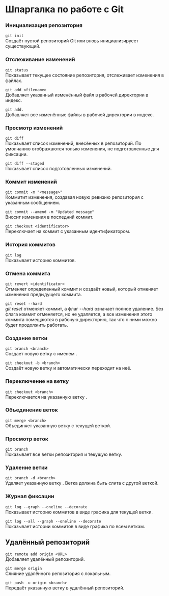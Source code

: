 # Шпаргалка по работе с Git

### Инициализация репозитория
`git init`
<br> Создаёт пустой репозиторий Git или вновь инициализируеет существующий.

### Отслеживание изменений
`git status`
<br> Показывает текущее состояние репозитория, отслеживает изменения в файлах.

`git add <filename>`
<br> Добавляет указанный изменённый файл в рабочей директории в индекс.

`git add.`
<br> Добавляет все изменённые файлы в рабочей директории в индекс.

### Просмотр изменений
`git diff` <br>
Показывает список изменений, внесённых в репозиторий. По умолчанию отображаются только изменения, не подготовленные для фиксации.

`git diff --staged` <br>
Показывает список подготовленных изменений.

### Коммит изменений
`git commit -m "<message>"`
<br> Коммитит изменения, создавая новую ревизию репозитория с указанным сообщением.

`git commit --amend -m "Updated message"`
<br> Вносит изменения в последний коммит.

`git checkout <identificator>`
<br> Переключает на коммит с указанным идентификатором.

### История коммитов
`git log`
<br> Показывает историю коммитов.

### Отмена коммита
`git revert <identificator>` <br>
Отменяет определенный коммит и создаёт новый, который отменяет изменения предыдущего коммита.

`git reset --hard` <br>
*git reset* отменяет коммит, а флаг *--hard* означает полное удаление. Без флага коммит отменяется, но не удаляется, а все изменения 
этого коммита помещаются в рабочую директорию, так что с ними можно будет продолжить работать.

### Создание ветки
`git branch <branch>`
<br> Создает новую ветку с именем <branch>.

`git checkout -b <branch>` <br>
Cоздаёт новую ветку и автоматически переходит на неё.

### Переключение на ветку
`git checkout <branch>` <br>
Переключается на указанную ветку <branch>.

### Объединение веток
`git merge <branch>` <br>
Объединяет указанную ветку <branch> с текущей веткой.

### Просмотр веток
`git branch` <br>
Показывает все ветки репозитория и текущую ветку.

### Удаление ветки
`git branch -d <branch>` <br>
Удаляет указанную ветку <branch>. Ветка должна быть слита с другой веткой.

### Журнал фиксации
`git log --graph --oneline --decorate` <br>
Показывает историю коммитов в виде графика для текущей ветки.

`git log --all --graph --oneline --decorate` <br>
Показывает истории коммитов в виде графика по всем веткам.

## Удалённый репозиторий

`git remote add origin <URL>` <br>
Добавляет удалённый репозиторий.

`git merge origin` <br>
Слияние удалённого репозитория с локальным.

`git push -u origin <branch>` <br>
Передаёт указанную ветку в удалённый репозиторий.
